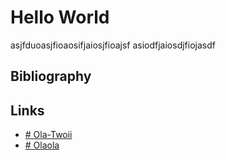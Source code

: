 # Hello World

asjfduoasjfioaosifjaiosjfioajsf
asiodfjaiosdjfiojasdf


## Bibliography

## Links
* [# Ola-Twoii](/Users/odas0r/github.com/zet-cmd/.zet/permanent/ola-twoii.20220302004651.md)
* [# Olaola](/Users/odas0r/github.com/zet-cmd/.zet/permanent/olaola.20220301222224.md)
